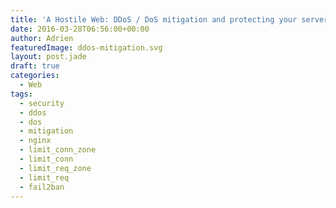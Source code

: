 ```yaml
---
title: 'A Hostile Web: DDoS / DoS mitigation and protecting your servers with Nginx and Fail2Ban'
date: 2016-03-28T06:56:00+00:00
author: Adrien
featuredImage: ddos-mitigation.svg
layout: post.jade
draft: true
categories:
  - Web
tags:
  - security
  - ddos
  - dos
  - mitigation
  - nginx
  - limit_conn_zone
  - limit_conn
  - limit_req_zone
  - limit_req
  - fail2ban
---
```

